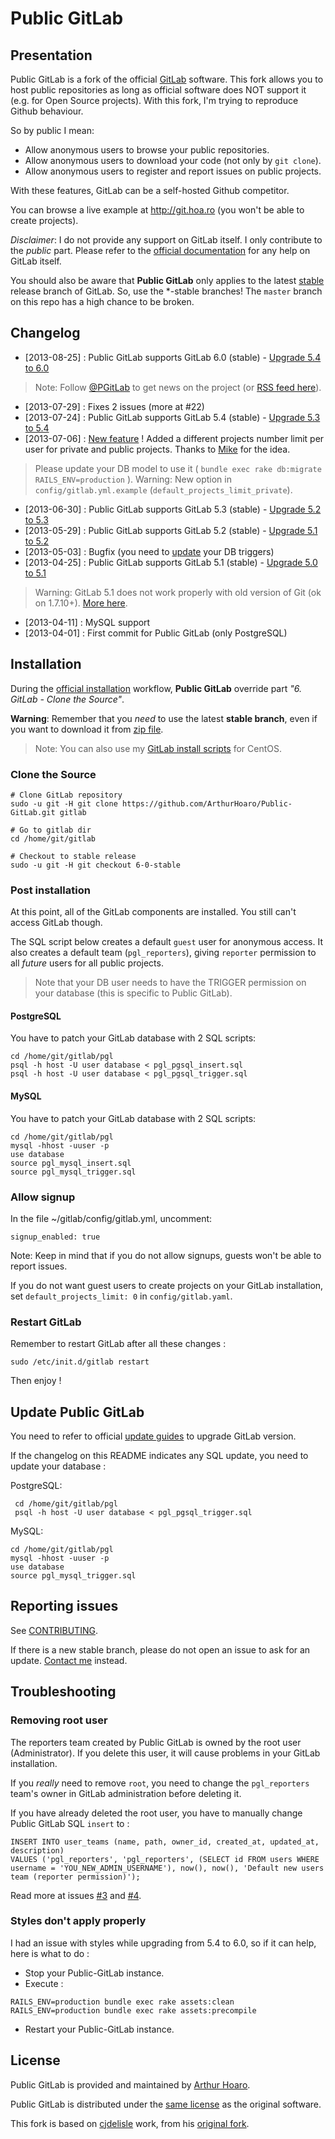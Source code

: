 # Public GitLab

## Presentation

Public GitLab is a fork of the official [GitLab](https://github.com/gitlabhq/gitlabhq) software. This fork allows you to host public repositories as long as official software does NOT support it (e.g. for Open Source projects). With this fork, I'm trying to reproduce Github behaviour.

So by public I mean:

  * Allow anonymous users to browse your public repositories.
  * Allow anonymous users to download your code (not only by `git clone`).
  * Allow anonymous users to register and report issues on public projects.

With these features, GitLab can be a self-hosted Github competitor.

You can browse a live example at http://git.hoa.ro (you won't be able to create projects).

_Disclaimer_: I do not provide any support on GitLab itself.  I only contribute to the _public_ part.  Please refer to the [official documentation](https://github.com/gitlabhq/gitlabhq/blob/master/README.md) for any help on GitLab itself.

You should also be aware that **Public GitLab** only applies to the latest [stable](https://github.com/ArthurHoaro/Public-GitLab/) release branch of GitLab.  So, use the *-stable branches!  The `master` branch on this repo has a high chance to be broken.

## Changelog

  * [2013-08-25] : Public GitLab supports GitLab 6.0 (stable) - [Upgrade 5.4 to 6.0](https://github.com/ArthurHoaro/Public-GitLab/blob/6-0-stable/doc/update/5.4-to-6.0.md)
  
  > Note: Follow [@PGitLab](https://twitter.com/PGitLab) to get news on the project (or [RSS feed here](http://rssbridge.org/b/Twitter/Atom/u/pgitlab/)).

  * [2013-07-29] : Fixes 2 issues (more at #22)
  * [2013-07-24] : Public GitLab supports GitLab 5.4 (stable) - [Upgrade 5.3 to 5.4](https://github.com/ArthurHoaro/Public-GitLab/blob/6-0-stable/doc/update/5.3-to-5.4.md)
  * [2013-07-06] : [New feature](https://github.com/ArthurHoaro/Public-GitLab/pull/19) ! Added a different projects number limit per user for private and public projects. Thanks to [Mike](https://github.com/MJSmith5) for the idea.
  
  > Please update your DB model to use it ( `bundle exec rake db:migrate RAILS_ENV=production` ).
  > Warning: New option in `config/gitlab.yml.example` (`default_projects_limit_private`).
  
  * [2013-06-30] : Public GitLab supports GitLab 5.3 (stable) - [Upgrade 5.2 to 5.3](https://github.com/ArthurHoaro/Public-GitLab/blob/6-0-stable/doc/update/5.2-to-5.3.md)
  * [2013-05-29] : Public GitLab supports GitLab 5.2 (stable) - [Upgrade 5.1 to 5.2](https://github.com/ArthurHoaro/Public-GitLab/blob/6-0-stable/doc/update/5.1-to-5.2.md)
  * [2013-05-03] : Bugfix (you need to [update](https://github.com/ArthurHoaro/Public-GitLab#update-public-gitlab) your DB triggers)
  * [2013-04-25] : Public GitLab supports GitLab 5.1 (stable) - [Upgrade 5.0 to 5.1](https://github.com/ArthurHoaro/Public-GitLab/blob/6-0-stable/doc/update/5.0-to-5.1.md)

> Warning: GitLab 5.1 does not work properly with old version of Git (ok on 1.7.10+). [More here](https://github.com/gitlabhq/gitlabhq/issues/3666). 
  
  * [2013-04-11] : MySQL support
  * [2013-04-01] : First commit for Public GitLab (only PostgreSQL)

## Installation

During the [official installation](https://github.com/gitlabhq/gitlabhq/blob/6-0-stable/doc/install/installation.md) workflow, **Public GitLab** override part _"6. GitLab - Clone the Source"_.

**Warning**: Remember that you _need_ to use the latest **stable branch**, even if you want to download it from [zip file](https://github.com/ArthurHoaro/Public-GitLab/archive/6-0-stable.zip).

> Note: You can also use my [GitLab install scripts](http://git.hoa.ro/arthur/gitlab-install) for CentOS.

### Clone the Source

    # Clone GitLab repository
    sudo -u git -H git clone https://github.com/ArthurHoaro/Public-GitLab.git gitlab

    # Go to gitlab dir
    cd /home/git/gitlab

    # Checkout to stable release
    sudo -u git -H git checkout 6-0-stable

### Post installation
At this point, all of the GitLab components are installed.  You still can't access GitLab though.

The SQL script below creates a default `guest` user for anonymous access.  It also creates a default team (`pgl_reporters`), giving `reporter` permission to all _future_ users for all public projects.

> Note that your DB user needs to have the TRIGGER permission on your database (this is specific to Public GitLab).

#### PostgreSQL
You have to patch your GitLab database with 2 SQL scripts:

    cd /home/git/gitlab/pgl
    psql -h host -U user database < pgl_pgsql_insert.sql
    psql -h host -U user database < pgl_pgsql_trigger.sql

#### MySQL
You have to patch your GitLab database with 2 SQL scripts:

    cd /home/git/gitlab/pgl
    mysql -hhost -uuser -p
    use database
    source pgl_mysql_insert.sql
    source pgl_mysql_trigger.sql

### Allow signup

In the file ~/gitlab/config/gitlab.yml, uncomment:

    signup_enabled: true

Note: Keep in mind that if you do not allow signups, guests won't be able to report issues. 

If you do not want guest users to create projects on your GitLab installation, set `default_projects_limit: 0` in `config/gitlab.yaml`.

### Restart GitLab

Remember to restart GitLab after all these changes :

    sudo /etc/init.d/gitlab restart

Then enjoy !

## Update Public GitLab

You need to refer to official [update guides](https://github.com/ArthurHoaro/Public-GitLab/blob/6-0-stable/doc/update/) to upgrade GitLab version.

If the changelog on this README indicates any SQL update, you need to update your database :

PostgreSQL:

     cd /home/git/gitlab/pgl
     psql -h host -U user database < pgl_pgsql_trigger.sql
     

MySQL:

    cd /home/git/gitlab/pgl
    mysql -hhost -uuser -p
    use database
    source pgl_mysql_trigger.sql


## Reporting issues

See [CONTRIBUTING](https://github.com/ArthurHoaro/Public-GitLab/blob/6-0-stable/CONTRIBUTING.md).

If there is a new stable branch, please do not open an issue to ask for an update.  [Contact me](http://hoa.ro/static6/contact) instead.

## Troubleshooting

### Removing root user

The reporters team created by Public GitLab is owned by the root user (Administrator).  If you delete this user, it will cause problems in your GitLab installation.

If you _really_ need to remove `root`, you need to change the `pgl_reporters` team's owner in GitLab administration before deleting it.

If you have already deleted the root user, you have to manually change Public GitLab SQL `insert` to :

    INSERT INTO user_teams (name, path, owner_id, created_at, updated_at, description) 
    VALUES ('pgl_reporters', 'pgl_reporters', (SELECT id FROM users WHERE username = 'YOU_NEW_ADMIN_USERNAME'), now(), now(), 'Default new users team (reporter permission)'); 

Read more at issues [#3](https://github.com/ArthurHoaro/Public-GitLab/issues/3) and [#4](https://github.com/ArthurHoaro/Public-GitLab/issues/4).

### Styles don't apply properly

I had an issue with styles while upgrading from 5.4 to 6.0, so if it can help, here is what to do :

  * Stop your Public-GitLab instance.
  * Execute :

```
RAILS_ENV=production bundle exec rake assets:clean
RAILS_ENV=production bundle exec rake assets:precompile
```

  * Restart your Public-GitLab instance.

## License

Public GitLab is provided and maintained by [Arthur Hoaro](http://hoa.ro).

Public GitLab is distributed under the [same license](https://github.com/ArthurHoaro/Public-GitLab/blob/6-0-stable/LICENSE) as the original software.

This fork is based on [cjdelisle](https://github.com/cjdelisle/) work, from his [original fork](https://github.com/cjdelisle/gitboria.com/commit/61db393bfd4fc75c5f046f01b01c7f114f601426).
